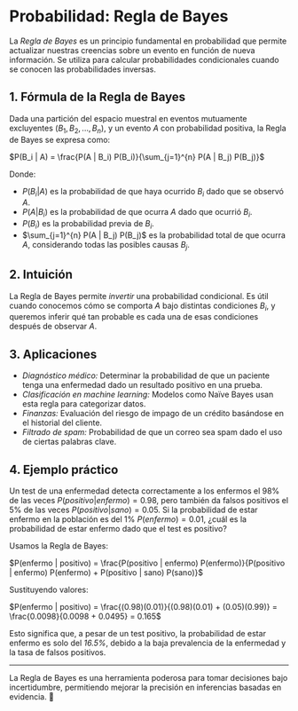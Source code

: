 # Probabilidad: Regla de Bayes

La *Regla de Bayes* es un principio fundamental en probabilidad que permite actualizar nuestras creencias sobre un evento en función de nueva información. Se utiliza para calcular probabilidades condicionales cuando se conocen las probabilidades inversas.

## 1. Fórmula de la Regla de Bayes
Dada una partición del espacio muestral en eventos mutuamente excluyentes $( B_1, B_2, ..., B_n )$, y un evento $A$ con probabilidad positiva, la Regla de Bayes se expresa como:

$P(B_i | A) = \frac{P(A | B_i) P(B_i)}{\sum_{j=1}^{n} P(A | B_j) P(B_j)}$

Donde:
- $P(B_i | A)$ es la probabilidad de que haya ocurrido $B_i$ dado que se observó $A$.
- $P(A | B_i)$ es la probabilidad de que ocurra $A$ dado que ocurrió $B_i$.
- $P(B_i)$ es la probabilidad previa de $B_i$.
- $\sum_{j=1}^{n} P(A | B_j) P(B_j)$ es la probabilidad total de que ocurra $A$, considerando todas las posibles causas $B_j$.

## 2. Intuición
La Regla de Bayes permite *invertir* una probabilidad condicional. Es útil cuando conocemos cómo se comporta $A$ bajo distintas condiciones $B_i$, y queremos inferir qué tan probable es cada una de esas condiciones después de observar $A$.

## 3. Aplicaciones
- *Diagnóstico médico:* Determinar la probabilidad de que un paciente tenga una enfermedad dado un resultado positivo en una prueba.
- *Clasificación en machine learning:* Modelos como Naïve Bayes usan esta regla para categorizar datos.
- *Finanzas:* Evaluación del riesgo de impago de un crédito basándose en el historial del cliente.
- *Filtrado de spam:* Probabilidad de que un correo sea spam dado el uso de ciertas palabras clave.

## 4. Ejemplo práctico
Un test de una enfermedad detecta correctamente a los enfermos el 98% de las veces $P(positivo | enfermo) = 0.98$, pero también da falsos positivos el 5% de las veces $P(positivo | sano) = 0.05$. Si la probabilidad de estar enfermo en la población es del 1% $P(enfermo) = 0.01$, ¿cuál es la probabilidad de estar enfermo dado que el test es positivo?

Usamos la Regla de Bayes:

$P(enfermo | positivo) = \frac{P(positivo | enfermo) P(enfermo)}{P(positivo | enfermo) P(enfermo) + P(positivo | sano) P(sano)}$

Sustituyendo valores:

$P(enfermo | positivo) = \frac{(0.98)(0.01)}{(0.98)(0.01) + (0.05)(0.99)} = \frac{0.0098}{0.0098 + 0.0495} = 0.165$

Esto significa que, a pesar de un test positivo, la probabilidad de estar enfermo es solo del *16.5%*, debido a la baja prevalencia de la enfermedad y la tasa de falsos positivos.

---
La Regla de Bayes es una herramienta poderosa para tomar decisiones bajo incertidumbre, permitiendo mejorar la precisión en inferencias basadas en evidencia. 🚀
